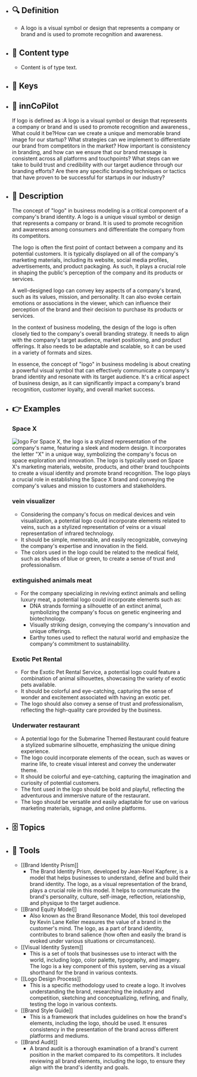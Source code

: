 - ## 🔍 Definition
  - A logo is a visual symbol or design that represents a company or brand and is used to promote recognition and awareness.
- ## 📰 Content type 
  - Content is of type text.
  
- ## 🔑 Keys
  
- ## 🤖 innCoPilot
  If logo is defined as :A logo is a visual symbol or design that represents a company or brand and is used to promote recognition and awareness., What could it be?How can we create a unique and memorable brand image for our startup?
  What strategies can we implement to differentiate our brand from competitors in the market?
  How important is consistency in branding, and how can we ensure that our brand message is consistent across all platforms and touchpoints?
  What steps can we take to build trust and credibility with our target audience through our branding efforts?
  Are there any specific branding techniques or tactics that have proven to be successful for startups in our industry?
- ## 📖 Description
  The concept of "logo" in business modeling is a critical component of a company's brand identity. A logo is a unique visual symbol or design that represents a company or brand. It is used to promote recognition and awareness among consumers and differentiate the company from its competitors.
  
  The logo is often the first point of contact between a company and its potential customers. It is typically displayed on all of the company's marketing materials, including its website, social media profiles, advertisements, and product packaging. As such, it plays a crucial role in shaping the public's perception of the company and its products or services.
  
  A well-designed logo can convey key aspects of a company's brand, such as its values, mission, and personality. It can also evoke certain emotions or associations in the viewer, which can influence their perception of the brand and their decision to purchase its products or services.
  
  In the context of business modeling, the design of the logo is often closely tied to the company's overall branding strategy. It needs to align with the company's target audience, market positioning, and product offerings. It also needs to be adaptable and scalable, so it can be used in a variety of formats and sizes.
  
  In essence, the concept of "logo" in business modeling is about creating a powerful visual symbol that can effectively communicate a company's brand identity and resonate with its target audience. It's a critical aspect of business design, as it can significantly impact a company's brand recognition, customer loyalty, and overall market success.
- ## 👉 Examples
  ### Space X
  ![logo](https://upload.wikimedia.org/wikipedia/commons/thumb/d/de/SpaceX-Logo.svg/640px-SpaceX-Logo.svg.png)
  For Space X, the logo is a stylized representation of the company's name, featuring a sleek and modern design.
  It incorporates the letter "X" in a unique way, symbolizing the company's focus on space exploration and innovation.
  The logo is typically used on Space X's marketing materials, website, products, and other brand touchpoints to create a visual identity and promote brand recognition.
  The logo plays a crucial role in establishing the Space X brand and conveying the company's values and mission to customers and stakeholders.
  ### vein visualizer
  - Considering the company's focus on medical devices and vein visualization, a potential logo could incorporate elements related to veins, such as a stylized representation of veins or a visual representation of infrared technology.
  - It should be simple, memorable, and easily recognizable, conveying the company's expertise and innovation in the field.
  - The colors used in the logo could be related to the medical field, such as shades of blue or green, to create a sense of trust and professionalism.
  ### extinguished animals meat
  - For the company specializing in reviving extinct animals and selling luxury meat, a potential logo could incorporate elements such as:
  	- DNA strands forming a silhouette of an extinct animal, symbolizing the company's focus on genetic engineering and biotechnology.
  	- Visually striking design, conveying the company's innovation and unique offerings.
  	- Earthy tones used to reflect the natural world and emphasize the company's commitment to sustainability.
  ### Exotic Pet Rental
  - For the Exotic Pet Rental Service, a potential logo could feature a combination of animal silhouettes, showcasing the variety of exotic pets available.
  - It should be colorful and eye-catching, capturing the sense of wonder and excitement associated with having an exotic pet.
  - The logo should also convey a sense of trust and professionalism, reflecting the high-quality care provided by the business.
  ### Underwater restaurant
  - A potential logo for the Submarine Themed Restaurant could feature a stylized submarine silhouette, emphasizing the unique dining experience.
  - The logo could incorporate elements of the ocean, such as waves or marine life, to create visual interest and convey the underwater theme.
  - It should be colorful and eye-catching, capturing the imagination and curiosity of potential customers.
  - The font used in the logo should be bold and playful, reflecting the adventurous and immersive nature of the restaurant.
  - The logo should be versatile and easily adaptable for use on various marketing materials, signage, and online platforms.
- ## 🗄️ Topics
  
- ## 🧰 Tools
  - [[Brand Identity Prism]]
    - The Brand Identity Prism, developed by Jean-Noel Kapferer, is a model that helps businesses to understand, define and build their brand identity. The logo, as a visual representation of the brand, plays a crucial role in this model. It helps to communicate the brand's personality, culture, self-image, reflection, relationship, and physique to the target audience.
  - [[Brand Equity Model]]
    - Also known as the Brand Resonance Model, this tool developed by Kevin Lane Keller measures the value of a brand in the customer's mind. The logo, as a part of brand identity, contributes to brand salience (how often and easily the brand is evoked under various situations or circumstances).
  - [[Visual Identity System]]
    - This is a set of tools that businesses use to interact with the world, including logo, color palette, typography, and imagery. The logo is a key component of this system, serving as a visual shorthand for the brand in various contexts.
  - [[Logo Design Process]]
    - This is a specific methodology used to create a logo. It involves understanding the brand, researching the industry and competition, sketching and conceptualizing, refining, and finally, testing the logo in various contexts.
  - [[Brand Style Guide]]
    - This is a framework that includes guidelines on how the brand's elements, including the logo, should be used. It ensures consistency in the presentation of the brand across different platforms and mediums.
  - [[Brand Audit]]
    - A brand audit is a thorough examination of a brand's current position in the market compared to its competitors. It includes reviewing all brand elements, including the logo, to ensure they align with the brand's identity and goals.
